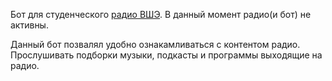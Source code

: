 Бот для студенческого [радио ВШЭ](https://vk.com/hsefm_nn). В данный момент радио(и бот) не активны. 

Данный бот позвалял удобно ознакамливаться с контентом радио. Прослушивать подборки музыки, подкасты и программы выходящие на радио.
